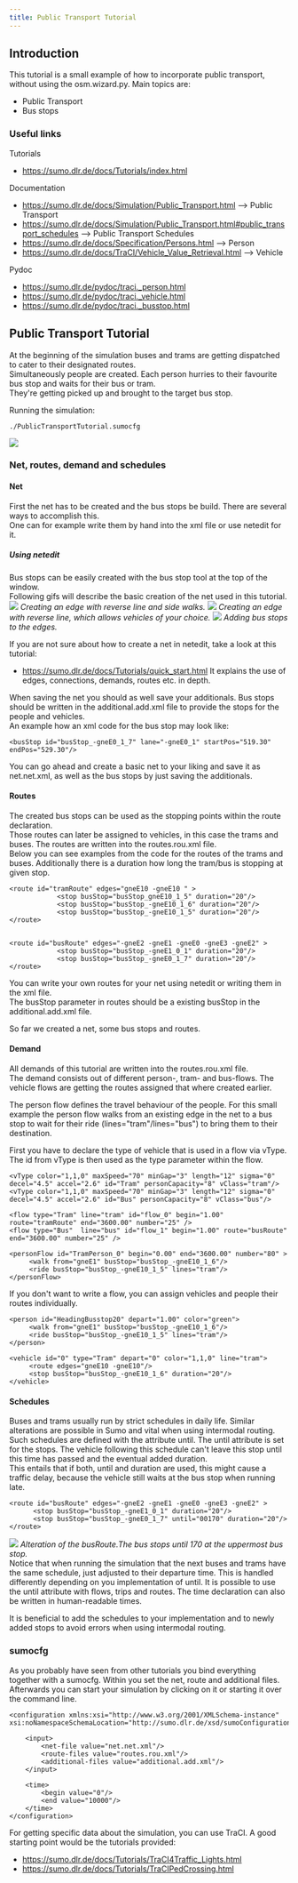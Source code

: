 ```yaml
---
title: Public Transport Tutorial
---
```


## Introduction
This tutorial is a small example of how to incorporate public transport, without
using the osm.wizard.py.
Main topics are:
*   Public Transport
*   Bus stops

### Useful links
Tutorials
* https://sumo.dlr.de/docs/Tutorials/index.html

Documentation
* https://sumo.dlr.de/docs/Simulation/Public_Transport.html --> Public Transport
* https://sumo.dlr.de/docs/Simulation/Public_Transport.html#public_transport_schedules --> Public Transport Schedules
* https://sumo.dlr.de/docs/Specification/Persons.html --> Person
* https://sumo.dlr.de/docs/TraCI/Vehicle_Value_Retrieval.html --> Vehicle

Pydoc
* https://sumo.dlr.de/pydoc/traci._person.html
* https://sumo.dlr.de/pydoc/traci._vehicle.html
* https://sumo.dlr.de/pydoc/traci._busstop.html

## Public Transport Tutorial
At the beginning of the simulation buses and trams are getting dispatched to cater to their designated routes.\
Simultaneously people are created. Each person hurries to their favourite bus stop and waits for their bus or tram.\
They're getting picked up and brought to the target bus stop.

Running the simulation:
```
./PublicTransportTutorial.sumocfg
```
![](../images/PublicTransport01.gif)

### Net, routes, demand and schedules
#### Net
First the net has to be created and the bus stops be build. There are several ways to accomplish this.\
One can for example write them by hand into the xml file or use netedit for it.

##### Using netedit
Bus stops can be easily created with the bus stop tool at the top of the window.\
Following gifs will describe the basic creation of the net used in this tutorial.
![](../images/PublicTransport02.gif)
*Creating an edge with reverse line and side walks.*
![](../images/PublicTransport03.gif)
*Creating an edge with reverse line, which allows vehicles of your choice.*
![](../images/PublicTransport04.gif)
*Adding bus stops to the edges.*

If you are not sure about how to create a net in netedit, take a look at this tutorial:
* https://sumo.dlr.de/docs/Tutorials/quick_start.html
It explains the use of edges, connections, demands, routes etc. in depth.

When saving the net you should as well save your additionals.
Bus stops should be written in the additional.add.xml file to provide the stops for the people and vehicles.\
An example how an xml code for the bus stop may look like:
```
<busStop id="busStop_-gneE0_1_7" lane="-gneE0_1" startPos="519.30" endPos="529.30"/>
```
You can go ahead and create a basic net to your liking and save it as net.net.xml,
as well as the bus stops by just saving the additionals.

#### Routes
The created bus stops can be used as the stopping points within the route declaration.\
Those routes can later be assigned to vehicles, in this case the trams and buses.
The routes are written into the routes.rou.xml file.\
Below you can see examples from the code for the routes of the trams and buses.
Additionally there is a duration how long the tram/bus is stopping at given stop.
```
<route id="tramRoute" edges="gneE10 -gneE10 " >
            <stop busStop="busStop_gneE10_1_5" duration="20"/>
            <stop busStop="busStop_-gneE10_1_6" duration="20"/>
            <stop busStop="busStop_-gneE10_1_5" duration="20"/>
</route>


<route id="busRoute" edges="-gneE2 -gneE1 -gneE0 -gneE3 -gneE2" >
            <stop busStop="busStop_-gneE1_0_1" duration="20"/>
            <stop busStop="busStop_-gneE0_1_7" duration="20"/>
</route>
```
You can write your own routes for your net using netedit or writing them in the xml file.\
The busStop parameter in routes should be a existing busStop in the additional.add.xml file.

So far we created a net, some bus stops and routes.

#### Demand
All demands of this tutorial are written into the routes.rou.xml file.\
The demand consists out of different person-, tram- and bus-flows. The vehicle flows are
getting the routes assigned that where created earlier.

The person flow defines the travel behaviour of the people. For this small example
the person flow walks from an existing edge in the net to a bus stop to wait for
their ride (lines="tram"/lines="bus") to bring them to their destination.

First you have to declare the type of vehicle that is used in a flow via vType.
The id from vType is then used as the type parameter within the flow.
```
<vType color="1,1,0" maxSpeed="70" minGap="3" length="12" sigma="0" decel="4.5" accel="2.6" id="Tram" personCapacity="8" vClass="tram"/>
<vType color="1,1,0" maxSpeed="70" minGap="3" length="12" sigma="0" decel="4.5" accel="2.6" id="Bus" personCapacity="8" vClass="bus"/>

<flow type="Tram" line="tram" id="flow_0" begin="1.00" route="tramRoute" end="3600.00" number="25" />
<flow type="Bus"  line="bus" id="flow_1" begin="1.00" route="busRoute" end="3600.00" number="25" />

<personFlow id="TramPerson_0" begin="0.00" end="3600.00" number="80" >
     <walk from="gneE1" busStop="busStop_-gneE10_1_6"/>
     <ride busStop="busStop_-gneE10_1_5" lines="tram"/>   
</personFlow>
```
If you don't want to write a flow, you can assign vehicles and people their routes
individually.
```
<person id="HeadingBusstop20" depart="1.00" color="green">
     <walk from="gneE1" busStop="busStop_-gneE10_1_6"/>
     <ride busStop="busStop_-gneE10_1_5" lines="tram"/>    
</person>

<vehicle id="0" type="Tram" depart="0" color="1,1,0" line="tram">
     <route edges="gneE10 -gneE10"/>
     <stop busStop="busStop_-gneE10_1_6" duration="20"/>
</vehicle>
```
#### Schedules
Buses and trams usually run by strict schedules in daily life. Similar alterations are possible in Sumo and vital when using intermodal routing.\
Such schedules are defined with the attribute until. The until attribute is set for the stops.
The vehicle following this schedule can't leave this stop until this time has passed and the eventual added duration.\
This entails that if both, until and duration are used, this might cause a traffic delay, because the vehicle still waits at the bus stop when running late.
```
<route id="busRoute" edges="-gneE2 -gneE1 -gneE0 -gneE3 -gneE2" >
      <stop busStop="busStop_-gneE1_0_1" duration="20"/>
      <stop busStop="busStop_-gneE0_1_7" until="00170" duration="20"/>
</route>
```
![](../images/PublicTransport05.gif)
*Alteration of the busRoute.The bus stops until 170 at the uppermost bus stop.* \
Notice that when running the simulation that the next buses and trams have the same schedule, just adjusted
to their departure time. This is handled differently depending on you implementation of until.
It is possible to use the until attribute with flows, trips and routes. The time declaration can also be written in human-readable times.

It is beneficial to add the schedules to your implementation and to newly added stops to avoid errors when using intermodal routing.


### sumocfg
As you probably have seen from other tutorials you bind everything together
with a sumocfg. Within you set the net, route and additional files.\
Afterwards you can start your simulation by clicking on it or starting it over the
command line.
```
<configuration xmlns:xsi="http://www.w3.org/2001/XMLSchema-instance" xsi:noNamespaceSchemaLocation="http://sumo.dlr.de/xsd/sumoConfiguration.xsd">

    <input>
        <net-file value="net.net.xml"/>
        <route-files value="routes.rou.xml"/>
        <additional-files value="additional.add.xml"/>
    </input>

    <time>
        <begin value="0"/>
        <end value="10000"/>
    </time>
</configuration>
```
For getting specific data about the simulation, you can use TraCI.
A good starting point would be the tutorials provided:
* https://sumo.dlr.de/docs/Tutorials/TraCI4Traffic_Lights.html
* https://sumo.dlr.de/docs/Tutorials/TraCIPedCrossing.html
